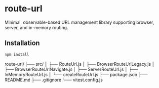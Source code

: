 # route-url
Minimal, observable-based URL management library supporting browser, server, and in-memory routing.

## Installation

```bash
npm install

```
route-url/
├── src/
│   ├── RouteUrl.js
│   ├── BrowserRouteUrlLegacy.js
│   ├── BrowserRouteUrlNavigate.js
│   ├── ServerRouteUrl.js
│   ├── InMemoryRouteUrl.js
│   └── createRouteUrl.js
├── package.json
├── README.md
├── .gitignore
└── vitest.config.js
```